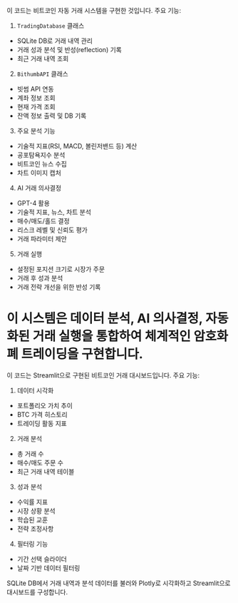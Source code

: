 이 코드는 비트코인 자동 거래 시스템을 구현한 것입니다. 주요 기능:

1. `TradingDatabase` 클래스
- SQLite DB로 거래 내역 관리
- 거래 성과 분석 및 반성(reflection) 기록
- 최근 거래 내역 조회

2. `BithumbAPI` 클래스
- 빗썸 API 연동
- 계좌 정보 조회
- 현재 가격 조회
- 잔액 정보 출력 및 DB 기록

3. 주요 분석 기능
- 기술적 지표(RSI, MACD, 볼린저밴드 등) 계산
- 공포탐욕지수 분석
- 비트코인 뉴스 수집
- 차트 이미지 캡처

4. AI 거래 의사결정
- GPT-4 활용
- 기술적 지표, 뉴스, 차트 분석
- 매수/매도/홀드 결정
- 리스크 레벨 및 신뢰도 평가
- 거래 파라미터 제안

5. 거래 실행
- 설정된 포지션 크기로 시장가 주문
- 거래 후 성과 분석
- 거래 전략 개선을 위한 반성 기록

이 시스템은 데이터 분석, AI 의사결정, 자동화된 거래 실행을 통합하여 체계적인 암호화폐 트레이딩을 구현합니다.
=======================================================================================

이 코드는 Streamlit으로 구현된 비트코인 거래 대시보드입니다. 주요 기능:

1. 데이터 시각화
- 포트폴리오 가치 추이
- BTC 가격 히스토리
- 트레이딩 활동 지표

2. 거래 분석
- 총 거래 수
- 매수/매도 주문 수
- 최근 거래 내역 테이블

3. 성과 분석
- 수익률 지표
- 시장 상황 분석
- 학습된 교훈
- 전략 조정사항

4. 필터링 기능
- 기간 선택 슬라이더
- 날짜 기반 데이터 필터링

SQLite DB에서 거래 내역과 분석 데이터를 불러와 Plotly로 시각화하고 Streamlit으로 대시보드를 구성합니다.
